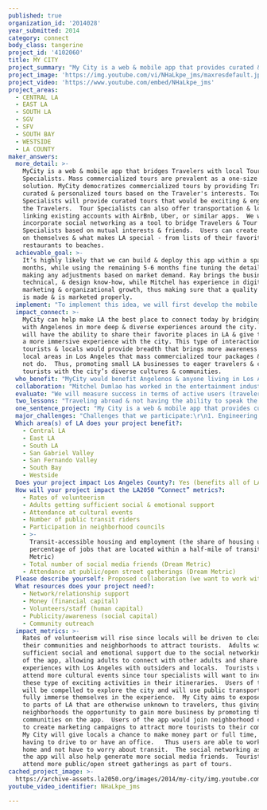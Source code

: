 ```yaml
---
published: true
organization_id: '2014028'
year_submitted: 2014
category: connect
body_class: tangerine
project_id: '4102060'
title: MY CITY
project_summary: "My City is a web & mobile app that provides curated & personalized tours for travelers by Los Angeles locals.\t"
project_image: 'https://img.youtube.com/vi/NHaLkpe_jms/maxresdefault.jpg'
project_video: 'https://www.youtube.com/embed/NHaLkpe_jms'
project_areas:
  - CENTRAL LA
  - EAST LA
  - SOUTH LA
  - SGV
  - SFV
  - SOUTH BAY
  - WESTSIDE
  - LA COUNTY
maker_answers:
  more_detail: >-
    MyCity is a web & mobile app that bridges Travelers with local Tour
    Specialists. Mass commercialized tours are prevalent as a one-size fits all
    solution. MyCity democratizes commercialized tours by providing Travelers
    curated & personalized tours based on the Traveler's interests. Tour
    Specialists will provide curated tours that would be exciting & engaging for
    the Travelers.  Tour Specialists can also offer transportation & lodging by
    linking existing accounts with AirBnb, Uber, or similar apps.  We would
    incorporate social networking as a tool to bridge Travelers & Tour
    Specialists based on mutual interests & friends.  Users can create profiles
    on themselves & what makes LA special - from lists of their favorite
    restaurants to beaches.
  achievable_goal: >-
    It’s highly likely that we can build & deploy this app within a span of 6-7
    months, while using the remaining 5-6 months fine tuning the details &
    making any adjustments based on market demand. Ray brings the business,
    technical, & design know-how, while Mitchel has experience in digital
    marketing & organizational growth, thus making sure that a quality product
    is made & is marketed properly.  
  implement: "To implement this idea, we will first develop the mobile app so that it is accessible, aesthetically pleasing & easy to use.  As a User Experience / User Interface Designer & Developer, Ray has experience in designing & building small-scale to large-scale consumer & enterprise applications, which will help with the development of the technology.  \r\n\r\nOnce we have a working product, we will then start marketing the product & build our user base.  Mitchel is experienced in video marketing & digital content, which will help promote the product to LA locals & tourists, & make it easy for users to understand the capabilities & benefits of using MyCity.  Also, we will reach out to the tourism department of LA to get support from the city & help bring more revenue to local businesses & residents.  \r\n\r\nTechnically, we would implement this project by using a leading edge tech stack for both web & mobile application.  Since Ray is also a full-stack engineer, we can rapidly deploy this on a Ruby on Rails stack which can include Node.JS, PostgresSQL, & Backbone.JS front-end. Alternatively, we're open to using a different tech stack such a Go, Erlang, Scala, etc. For mobile development, we can deploy using Android & Swift.  We have many options."
  impact_connect: >-
    MyCity can help make LA the best place to connect today by bridging Tourists
    with Angelenos in more deep & diverse experiences around the city.  Locals
    will have the ability to share their favorite places in LA & give travelers
    a more immersive experience with the city. This type of interaction between
    tourists & locals would provide breadth that brings more awareness about the
    local areas in Los Angeles that mass commercialized tour packages & buses do
    not do.  Thus, promoting small LA businesses to eager travelers & connecting
    tourists with the city’s diverse cultures & communities.  
  who_benefit: "MyCity would benefit Angelenos & anyone living in Los Angeles. Angelenos would make money as Tour Specialists by providing phenomenal & personalized experiences to Travelers. Additionally, locals can also pair up with other locals who have new ideas to share, since there's always something new that Angelenos can learn from each other about this city.\r\n\r\nAngelenos & Locals would also benefit by making money full time or part time by rendering their services as Tour Specialists.  Also, tourists would benefit immensely from this app by getting diverse & personalized tours of Los Angeles through the simplicity of a mobile app - as well as the opportunity to meet new friends.  This in turn benefits Los Angeles by bringing in more tourism into the city & helping local businesses.  Though, just as important as generating revenue in LA, we are showing travelers from around the world a deeper & more authentic look of the City of Angels."
  collaboration: "Mitchel Dumlao has worked in the entertainment industry for more than 9 years & is currently running his own digital marketing & video production company.  Mitchel has experience with developing & creating media content, as well as working with companies & individuals with marketing their goods & services through videos & Youtube.  Mitchel currently owns Dumlao Enterprises and is focused on helping small businesses, artists, and young entrepreneurs market their goods and services through video content and digital media.  Mitchel’s work can be viewed on http://www.mitcheldumlao.com/ \r\n \r\nRay Dipasupil is a Design Engineer who specializes in UX (user experience) & UI (user interface) for web & mobile. He’s worked with organizations such as The City of Los Angeles, The Walt Disney Company & Warner Music Group, & currently works with Rovi (http://www.rovicorp.com/) as a UX Design Engineer. He’s also a Front-End Web Development & UX/UI Instructor with General Assembly (https://generalassemb.ly). Ray’s work can be viewed on http://www.raysspl.com/ \r\n\r\nBoth partners are confirmed & we have worked together in the past.  Mitchel has entertainment & marketing experience to help with creative development & promoting the project through digital & traditional content.  Ray has certifications & experience in the technology field, which are essential for developing a mobile app.  Ray & Mitchel has known each other for over 5 years.\r\n\r\nThe 3 factors that are critical to the success of our proposed collaboration are:\r\n- Ray has a deep understanding of new technologies & design, which is crucial in developing a mobile app.  \r\n- Mitchel has experience in digital marketing & entertainment, which is greatly needed when promoting the product & growing the user base.  \r\n- We are both in tune with today’s trends in the technology, business, & entertainment industries, which will make sure that our app is not only innovative but also has the potential of being very successful.   \r\n"
  evaluate: "We will measure success in terms of active users (travelers & tour specialists), month-to-month growth, quarterly growth, year-to-date (YTD), customer satisfaction, & quality of product. \r\n\r\nWe will focus on design & functionality. We will also have friends & family use & evaluate the app to make sure it’s a user friendly product.  At the same time, we will also consult with our colleagues & business professionals to analyze the project & ensure that our app is both innovative & viable. "
  two_lessons: "Traveling abroad & not having the ability to speak the language or explore foreign cities with a local to get a more authentic experience.  \r\n\r\nThe idea of contingent work & allowing regular people to transfer money between each other like AirBnB & Uber, creating more opportunities to curb unemployment."
  one_sentence_project: "My City is a web & mobile app that provides curated & personalized tours for travelers by Los Angeles locals.\t"
  major_challenges: "Challenges that we participate:\r\n1. Engineering & design costs spiraling out of hand. \r\n2. Competitors creating similar products. \r\n\r\nOur strategy is to build & manage an effective & talented team while constantly monitoring our costs.  We will be running lean & agile methodologies to help stay on track.  We will also keep up to date with tech & business news to ensure that there’s no similar products being made concurrently with ours.   "
  Which area(s) of LA does your project benefit?:
    - Central LA
    - East LA
    - South LA
    - San Gabriel Valley
    - San Fernando Valley
    - South Bay
    - Westside
  Does your project impact Los Angeles County?: Yes (benefits all of LA County)
  How will your project impact the LA2050 “Connect” metrics?:
    - Rates of volunteerism
    - Adults getting sufficient social & emotional support
    - Attendance at cultural events
    - Number of public transit riders
    - Participation in neighborhood councils
    - >-
      Transit-accessible housing and employment (the share of housing units and
      percentage of jobs that are located within a half-mile of transit) (Dream
      Metric)
    - Total number of social media friends (Dream Metric)
    - Attendance at public/open street gatherings (Dream Metric)
  Please describe yourself: Proposed collaboration (we want to work with partners!)
  What resources does your project need?:
    - Network/relationship support
    - Money (financial capital)
    - Volunteers/staff (human capital)
    - Publicity/awareness (social capital)
    - Community outreach
  impact_metrics: >-
    Rates of volunteerism will rise since locals will be driven to clean up
    their communities and neighborhoods to attract tourists.  Adults will get
    sufficient social and emotional support due to the social networking aspect
    of the app, allowing adults to connect with other adults and share their
    experiences with Los Angeles with outsiders and locals.  Tourists will
    attend more cultural events since tour specialists will want to include
    these type of exciting activities in their itineraries.  Users of the app
    will be compelled to explore the city and will use public transportation to
    fully immerse themselves in the experience.  My City aims to expose tourists
    to parts of LA that are otherwise unknown to travelers, thus giving small
    neighborhoods the opportunity to gain more business by promoting their
    communities on the app.  Users of the app would join neighborhood councils
    to create marketing campaigns to attract more tourists to their community. 
    My City will give locals a chance to make money part or full time, without
    having to drive to or have an office.   Thus users are able to work from
    home and not have to worry about transit.  The social networking aspect of
    the app will also help generate more social media friends.  Tourists will
    attend more public/open street gatherings as part of tours.     
cached_project_image: >-
  https://archive-assets.la2050.org/images/2014/my-city/img.youtube.com/vi/NHaLkpe_jms/maxresdefault.jpg
youtube_video_identifier: NHaLkpe_jms

---
```

